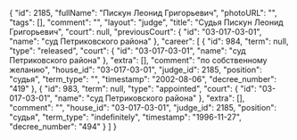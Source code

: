 {
    "id": 2185,
    "fullName": "Пискун Леонид Григорьевич",
    "photoURL": "",
    "tags": [],
    "comment": "",
    "layout": "judge",
    "title": "Судья Пискун Леонид Григорьевич",
    "court": null,
    "previousCourt": {
        "id": "03-017-03-01",
        "name": "суд Петриковского района"
    },
    "career": [
        {
            "id": 984,
            "term": null,
            "type": "released",
            "court": {
                "id": "03-017-03-01",
                "name": "суд Петриковского района"
            },
            "extra": [],
            "comment": "по собственному желанию",
            "house_id": "03-017-03-01",
            "judge_id": 2185,
            "position": "судья",
            "term_type": "",
            "timestamp": "2002-08-06",
            "decree_number": "419"
        },
        {
            "id": 983,
            "term": null,
            "type": "appointed",
            "court": {
                "id": "03-017-03-01",
                "name": "суд Петриковского района"
            },
            "extra": [],
            "comment": "",
            "house_id": "03-017-03-01",
            "judge_id": 2185,
            "position": "судья",
            "term_type": "indefinitely",
            "timestamp": "1996-11-27",
            "decree_number": "494"
        }
    ]
}